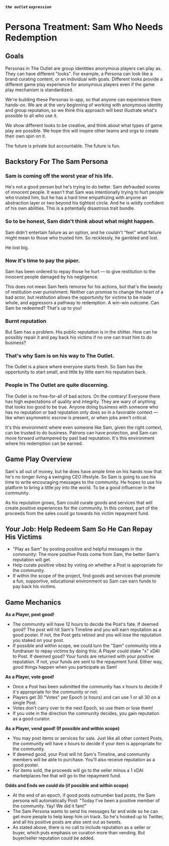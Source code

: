 ##### `the outlet` `expression`

# Persona Treatment: Sam Who Needs Redemption
## Goals
Personas in The Outlet are group identities anonymous players can play as. They can have different "looks". For example, a Persona can look like a brand curating content, or an individual with goals. Different looks provide a different game play experience for anonymous players even if the game play mechanism is standardized. 

We're building these Personas in-app, so that anyone can experience them hands-on. We are at the very beginning of working with anonymous identity and group reputation, so we think this approach will best illustrate what's possible to all who use it.

We show different looks to be creative, and think about what types of game play are possible. We hope this will inspire other teams and orgs to create their own spin on it. 

The future is private but accountable. The future is fun.

## Backstory For The Sam Persona
### Sam is coming off the worst year of his life. 
He's not a good person but he's trying to do better. Sam defrauded scores of innocent people. It wasn't that Sam was intentionally trying to hurt people who trusted him, but he has a hard time empathizing with anyone an abstraction layer or two beyond his tightest circle. And he is wildly confident of his own abilities. This is a potentially disastrous trait bundle.

### So to be honest, Sam didn't think about what might happen. 
Sam didn't entertain failure as an option, and he couldn't "feel" what failure might mean to those who trusted him. So recklessly, he gambled and lost. 

He lost big.

### Now it's time to pay the piper.
Sam has been ordered to repay those he hurt — to give restitution to the innocent people damaged by his negligence. 

This does not mean Sam feels remorse for his actions, but that's the beauty of restitution over punishment. Neither can promise to change the heart of a bad actor, but restitution allows the opportunity for victims to be made whole, and aggressors a pathway to redemption. A win-win outcome. Can Sam be redeemed? That's up to you!

### Burnt reputation
But Sam has a problem. His public reputation is in the shitter. How can he possibly repair it and pay back his victims if no one can trust him to do business?

### That's why Sam is on his way to The Outlet.
The Outlet is a place where everyone starts fresh. So Sam has the opportunity to start small, and little by little earn his reputation back.

### People in The Outlet are quite discerning.
The Outlet is no free-for-all of bad actors. On the contrary! Everyone there has high expectations of quality and integrity. They are wary of anything that looks too good to be true. Anyone doing business with someone who has no reputation or bad reputation only does so in a favorable context — like when asymmetric escrow is present, or when jobs aren't critical. 

It's this environment where even someone like Sam, given the right context, can be trusted to do business. Patrons can have protection, and Sam can move forward unhampered by past bad reputation. It's this environment where his redemption can be earned.

## Game Play Overview
Sam's all out of money, but he does have ample time on his hands now that he's no longer living a swinging CEO lifestyle. So Sam is going to use his time to write encouraging messages to the community. He hopes to use his platform to bring a little joy into the world. To be a good influencer in the community.

As his reputation grows, Sam could curate goods and services that will create positive experiences for the community. In this context, part of the proceeds from the sales could go towards his victim repayment fund.

## Your Job: Help Redeem Sam So He Can Repay His Victims
- "Play as Sam" by posting positive and helpful messages in the community: The more positive Posts come from Sam, the better Sam's reputation will get.
- Help curate positive vibez by voting on whether a Post is appropriate for the community.
- If within the scope of the project, find goods and services that promote a fun, supportive, educational environment so Sam can earn funds to pay back his victims.

## Game Mechanics
**As a Player, post good!**
- The community will have 12 hours to decide the Post's fate. If deemed good? The post will hit Sam's Timeline and you will earn reputation as a good poster. If not, the Post gets retired and you will lose the reputation you staked on your post.
- If possible and within scope, we could turn the "Sam" community into a fundraiser to repay victims by doing this: A Player could stake "x" xDAI to Post. If deemed good? Your funds are returned with your positive reputation. If not, your funds are sent to the repayment fund. Either way, good things happen when you participate as Sam!

**As a Player, vote good!**
- Once a Post has been submitted the community has x hours to decide if it's appropriate for the community or not. 
- Players get 30 "Votes" per Epoch (x hours) and can use 1 or all 30 on a single Post.
- Votes don't carry over to the next Epoch, so use them or lose them!
- If you vote in the direction the community decides, you gain reputation as a good curator.

**As a Player, vend good! (If possible and within scope)**
- You may post items or services for sale. Just like all other content Posts, the community will have x hours to decide if your item is appropriate for the community. 
- If deemed good, your Post will hit Sam's Timeline, and community members will be able to purchase. You'll also receive reputation as a good poster.
- For items sold, the proceeds will go to the seller minus a 1 xDAI marketplaces fee that will go to the repayment fund.

**Odds and Ends we could do (if possible and within scope)**
- At the end of an epoch, if good posts outnumber bad posts, the Sam persona will automatically Post: "Today I've been a positive member of the community. Yay! We did it fam!"
- The Sam Persona wants to send his messages far and wide so he can get more people to help keep him on track. So he's hooked up to Twitter, and all his positive posts are also sent out as tweets.
- As stated above, there is no call to include reputation as a seller or buyer, which puts emphasis on curation  more than vending. But buyer/seller reputation could be added.
